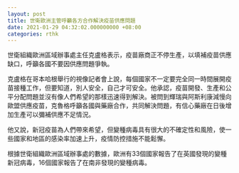 ```yaml
---
layout: post
title: 世衛歐洲主管呼籲各方合作解決疫苗供應問題
date: 2021-01-29 04:32:02.000000000 +08:00
categories: rthk
---
```


世衛組織歐洲區域辦事處主任克盧格表示，疫苗廠商正不停生產，以填補疫苗供應缺口，呼籲各國不要因供應問題爭執。

克盧格在哥本哈根舉行的視像記者會上說，每個國家不一定要完全同一時間展開疫苗接種工作，但要知道，別人安全，自己才可安全。他承認，疫苗開發、生產和公平分配問題並沒有像人們希望的那樣迅速得到解決。被問到輝瑞與阿斯利康減慢向歐盟供應疫苗，克魯格呼籲各國與藥廠合作，共同解決問題，有信心藥廠在日後增加生產可以彌補供應不足情況。

他又說，新冠疫苗為人們帶來希望，但變種病毒具有很大的不確定性和風險，使一些國家和地區的感染率加速上升，疫情防控措施不能鬆懈。

根據世衛組織歐洲區域辦事處的數據，歐洲有33個國家報告了在英國發現的變種新冠病毒，16個國家報告了在南非發現的變種病毒。
